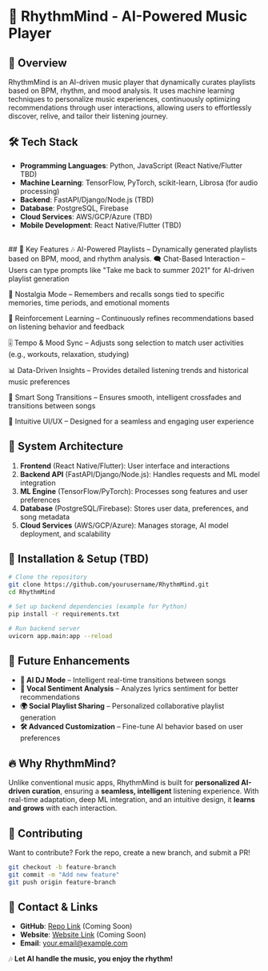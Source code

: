 # 🎵 RhythmMind - AI-Powered Music Player  

## 📌 Overview
RhythmMind is an AI-driven music player that dynamically curates playlists based on BPM, rhythm, and mood analysis. It uses machine learning techniques to personalize music experiences, continuously optimizing recommendations through user interactions, allowing users to effortlessly discover, relive, and tailor their listening journey.

## 🛠️ Tech Stack
- **Programming Languages**: Python, JavaScript (React Native/Flutter TBD)
- **Machine Learning**: TensorFlow, PyTorch, scikit-learn, Librosa (for audio processing)
- **Backend**: FastAPI/Django/Node.js (TBD)
- **Database**: PostgreSQL, Firebase
- **Cloud Services**: AWS/GCP/Azure (TBD)
- **Mobile Development**: React Native/Flutter (TBD)  
<br>
## 🚀 Key Features
🎶 AI-Powered Playlists – Dynamically generated playlists based on BPM, mood, and rhythm analysis.
🗨️ Chat-Based Interaction – Users can type prompts like "Take me back to summer 2021" for AI-driven playlist generation

🧠 Nostalgia Mode – Remembers and recalls songs tied to specific memories, time periods, and emotional moments

🔄 Reinforcement Learning – Continuously refines recommendations based on listening behavior and feedback

🎚 Tempo & Mood Sync – Adjusts song selection to match user activities (e.g., workouts, relaxation, studying)

📊 Data-Driven Insights – Provides detailed listening trends and historical music preferences

🔀 Smart Song Transitions – Ensures smooth, intelligent crossfades and transitions between songs

📱 Intuitive UI/UX – Designed for a seamless and engaging user experience

## 📌 System Architecture
1. **Frontend** (React Native/Flutter): User interface and interactions
2. **Backend API** (FastAPI/Django/Node.js): Handles requests and ML model integration
3. **ML Engine** (TensorFlow/PyTorch): Processes song features and user preferences
4. **Database** (PostgreSQL/Firebase): Stores user data, preferences, and song metadata
5. **Cloud Services** (AWS/GCP/Azure): Manages storage, AI model deployment, and scalability

## 🚀 Installation & Setup (TBD)
```sh
# Clone the repository
git clone https://github.com/yourusername/RhythmMind.git
cd RhythmMind

# Set up backend dependencies (example for Python)
pip install -r requirements.txt

# Run backend server
uvicorn app.main:app --reload
```

## 📌 Future Enhancements
- **🎵 AI DJ Mode** – Intelligent real-time transitions between songs
- **🧠 Vocal Sentiment Analysis** – Analyzes lyrics sentiment for better recommendations
- **🌍 Social Playlist Sharing** – Personalized collaborative playlist generation
- **🛠 Advanced Customization** – Fine-tune AI behavior based on user preferences

## 🔥 Why RhythmMind?
Unlike conventional music apps, RhythmMind is built for **personalized AI-driven curation**, ensuring a **seamless, intelligent** listening experience. With real-time adaptation, deep ML integration, and an intuitive design, it **learns and grows** with each interaction.

## 🤝 Contributing
Want to contribute? Fork the repo, create a new branch, and submit a PR!
```sh
git checkout -b feature-branch
git commit -m "Add new feature"
git push origin feature-branch
```

## 📌 Contact & Links
- **GitHub**: [Repo Link](#) (Coming Soon)
- **Website**: [Website Link](#) (Coming Soon)
- **Email**: your.email@example.com

🎶 **Let AI handle the music, you enjoy the rhythm!**

